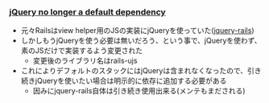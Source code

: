 ### [jQuery no longer a default dependency](https://github.com/rails/rails/pull/27113)

* 元々Railsはview helper用のJSの実装にjQueryを使っていた([jquery-rails](https://github.com/rails/jquery-rails))
* しかしもうjQueryを使う必要は無いだろう、という事で、jQueryを使わず、素のJSだけで実装するよう変更された
  * 変更後のライブラリ名はrails-ujs
* これによりデフォルトのスタックにはjQueryは含まれなくなったので、引き続きjQueryを使いたい場合は明示的に依存に追加する必要がある
  * 因みにjquery-rails自体は引き続き使用出来る(メンテもまだされる)
